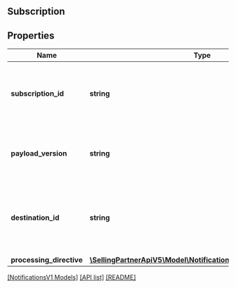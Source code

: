 ## Subscription

## Properties

Name | Type | Description | Notes
------------ | ------------- | ------------- | -------------
**subscription_id** | **string** | The subscription identifier generated when the subscription is created. |
**payload_version** | **string** | The version of the payload object to be used in the notification. |
**destination_id** | **string** | The identifier for the destination where notifications will be delivered. |
**processing_directive** | [**\SellingPartnerApiV5\Model\NotificationsV1\ProcessingDirective**](ProcessingDirective.md) |  | [optional]

[[NotificationsV1 Models]](../) [[API list]](../../Api) [[README]](../../../README.md)
